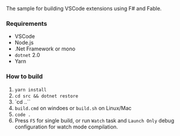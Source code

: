 The sample for building VSCode extensions using F# and Fable.

### Requirements
 * VSCode
 * Node.js
 * .Net Framework or mono
 * `dotnet` 2.0
 * Yarn

### How to build

1. `yarn install`
2. `cd src && dotnet restore`
3. `cd ..``
4. `build.cmd` on windoes or `build.sh` on Linux/Mac
5. `code .`
6. Press `F5` for single build, or run `Watch` task and `Launch Only` debug configuration for watch mode compilation.